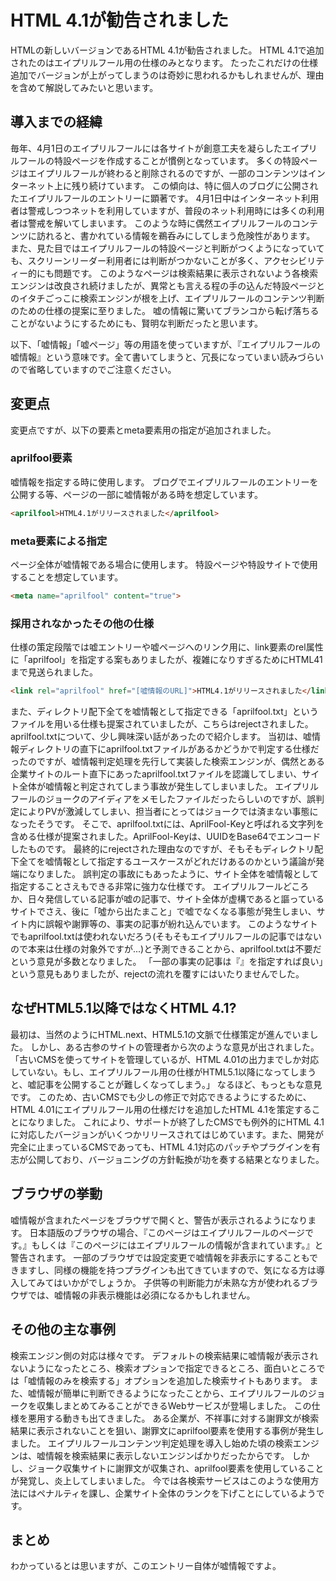 # HTML 4.1が勧告されました

HTMLの新しいバージョンであるHTML 4.1が勧告されました。
HTML 4.1で追加されたのはエイプリルフール用の仕様のみとなります。
たったこれだけの仕様追加でバージョンが上がってしまうのは奇妙に思われるかもしれませんが、理由を含めて解説してみたいと思います。


## 導入までの経緯

毎年、4月1日のエイプリルフールには各サイトが創意工夫を凝らしたエイプリルフールの特設ページを作成することが慣例となっています。
多くの特設ページはエイプリルフールが終わると削除されるのですが、一部のコンテンツはインターネット上に残り続けています。
この傾向は、特に個人のブログに公開されたエイプリルフールのエントリーに顕著です。
4月1日中はインターネット利用者は警戒しつつネットを利用していますが、普段のネット利用時には多くの利用者は警戒を解いてしまいます。
このような時に偶然エイプリルフールのコンテンツに訪れると、書かれている情報を鵜呑みにしてしまう危険性があります。
また、見た目ではエイプリルフールの特設ページと判断がつくようになっていても、スクリーンリーダー利用者には判断がつかないことが多く、アクセシビリティー的にも問題です。
このようなページは検索結果に表示されないよう各検索エンジンは改良され続けましたが、異常とも言える程の手の込んだ特設ページとのイタチごっこに検索エンジンが根を上げ、エイプリルフールのコンテンツ判断のための仕様の提案に至りました。
嘘の情報に驚いてブランコから転げ落ちることがないようにするためにも、賢明な判断だったと思います。

以下、「嘘情報」「嘘ページ」等の用語を使っていますが、『エイプリルフールの嘘情報』という意味です。全て書いてしまうと、冗長になっていまい読みづらいので省略していますのでご注意ください。


## 変更点

変更点ですが、以下の要素とmeta要素用の指定が追加されました。

### aprilfool要素

嘘情報を指定する時に使用します。
ブログでエイプリルフールのエントリーを公開する等、ページの一部に嘘情報がある時を想定しています。

```html
<aprilfool>HTML4.1がリリースされました</aprilfool>
```

### meta要素による指定

ページ全体が嘘情報である場合に使用します。
特設ページや特設サイトで使用することを想定しています。

```html
<meta name="aprilfool" content="true">
```

### 採用されなかったその他の仕様

仕様の策定段階では嘘エントリーや嘘ページへのリンク用に、link要素のrel属性に「aprilfool」を指定する案もありましたが、複雑になりすぎるためにHTML41まで見送られました。

```html
<link rel="aprilfool" href="[嘘情報のURL]">HTML4.1がリリースされました</link>
```

また、ディレクトリ配下全てを嘘情報として指定できる「aprilfool.txt」というファイルを用いる仕様も提案されていましたが、こちらはrejectされました。
aprilfool.txtについて、少し興味深い話があったので紹介します。
当初は、嘘情報ディレクトリの直下にaprilfool.txtファイルがあるかどうかで判定する仕様だったのですが、嘘情報判定処理を先行して実装した検索エンジンが、偶然とある企業サイトのルート直下にあったaprilfool.txtファイルを認識してしまい、サイト全体が嘘情報と判定されてしまう事故が発生してしまいました。
エイプリルフールのジョークのアイディアをメモしたファイルだったらしいのですが、誤判定によりPVが激減してしまい、担当者にとってはジョークでは済まない事態になったそうです。
そこで、aprilfool.txtには、AprilFool-Keyと呼ばれる文字列を含める仕様が提案されました。AprilFool-Keyは、UUIDをBase64でエンコードしたものです。
最終的にrejectされた理由なのですが、そもそもディレクトリ配下全てを嘘情報として指定するユースケースがどれだけあるのかという議論が発端になりました。
誤判定の事故にもあったように、サイト全体を嘘情報として指定することさえもできる非常に強力な仕様です。
エイプリルフールどころか、日々発信している記事が嘘の記事で、サイト全体が虚構であると謳っているサイトでさえ、後に「噓から出たまこと」で嘘でなくなる事態が発生しまい、サイト内に誤報や謝罪等の、事実の記事が紛れ込んでいます。
このようなサイトでもaprilfool.txtは使われないだろう(そもそもエイプリルフールの記事ではないので本来は仕様の対象外ですが...)と予測できることから、aprilfool.txtは不要だという意見が多数となりました。
「一部の事実の記事は『<meta name="aprilfool" content="false">』を指定すれば良い」という意見もありましたが、rejectの流れを覆すにはいたりませんでした。


## なぜHTML5.1以降ではなくHTML 4.1?

最初は、当然のようにHTML.next、HTML5.1の文脈で仕様策定が進んでいました。
しかし、ある古参のサイトの管理者から次のような意見が出されました。
「古いCMSを使ってサイトを管理しているが、HTML 4.01の出力までしか対応していない。もし、エイプリルフール用の仕様がHTML5.1以降になってしまうと、嘘記事を公開することが難しくなってしまう。」
なるほど、もっともな意見です。
このため、古いCMSでも少しの修正で対応できるようにするために、HTML 4.01にエイプリルフール用の仕様だけを追加したHTML 4.1を策定することになりました。
これにより、サポートが終了したCMSでも例外的にHTML 4.1に対応したバージョンがいくつかリリースされてはじめています。また、開発が完全に止まっているCMSであっても、HTML 4.1対応のパッチやプラグインを有志が公開しており、バージョニングの方針転換が功を奏する結果となりました。


## ブラウザの挙動

嘘情報が含まれたページをブラウザで開くと、警告が表示されるようになります。
日本語版のブラウザの場合、『このページはエイプリルフールのページです。』もしくは『このページにはエイプリルフールの情報が含まれています。』と警告されます。
一部のブラウザでは設定変更で嘘情報を非表示にすることもできますし、同様の機能を持つプラグインも出てきていますので、気になる方は導入してみてはいかがでしょうか。
子供等の判断能力が未熟な方が使われるブラウザでは、嘘情報の非表示機能は必須になるかもしれません。


## その他の主な事例

検索エンジン側の対応は様々です。
デフォルトの検索結果に嘘情報が表示されないようになったところ、検索オプションで指定できるところ、面白いところでは「嘘情報のみを検索する」オプションを追加した検索サイトもあります。
また、嘘情報が簡単に判断できるようになったことから、エイプリルフールのジョークを収集しまとめてみることができるWebサービスが登場しました。
この仕様を悪用する動きも出てきました。
ある企業が、不祥事に対する謝罪文が検索結果に表示されないことを狙い、謝罪文にaprilfool要素を使用する事例が発生しました。
エイプリルフールコンテンツ判定処理を導入し始めた頃の検索エンジンは、嘘情報を検索結果に表示しないエンジンばかりだったからです。
しかし、ジョーク収集サイトに謝罪文が収集され、aprilfool要素を使用していることが発覚し、炎上してしまいました。
今では各検索サービスはこのような使用方法にはペナルティを課し、企業サイト全体のランクを下げことにしているようです。


## まとめ

わかっているとは思いますが、このエントリー自体が嘘情報ですよ。
